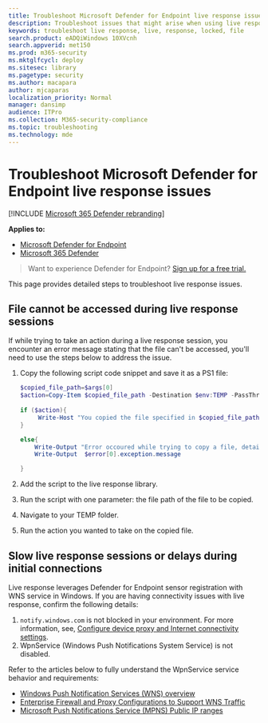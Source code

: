 ```yaml
---
title: Troubleshoot Microsoft Defender for Endpoint live response issues
description: Troubleshoot issues that might arise when using live response in Microsoft Defender for Endpoint
keywords: troubleshoot live response, live, response, locked, file
search.product: eADQiWindows 10XVcnh
search.appverid: met150
ms.prod: m365-security
ms.mktglfcycl: deploy
ms.sitesec: library
ms.pagetype: security
ms.author: macapara
author: mjcaparas
localization_priority: Normal
manager: dansimp
audience: ITPro
ms.collection: M365-security-compliance
ms.topic: troubleshooting
ms.technology: mde
---
```


# Troubleshoot Microsoft Defender for Endpoint live response issues

[!INCLUDE [Microsoft 365 Defender rebranding](../../includes/microsoft-defender.md)]

**Applies to:**
- [Microsoft Defender for Endpoint](https://go.microsoft.com/fwlink/p/?linkid=2154037)
- [Microsoft 365 Defender](https://go.microsoft.com/fwlink/?linkid=2118804)

> Want to experience Defender for Endpoint? [Sign up for a free trial.](https://signup.microsoft.com/create-account/signup?products=7f379fee-c4f9-4278-b0a1-e4c8c2fcdf7e&ru=https://aka.ms/MDEp2OpenTrial?ocid=docs-wdatp-pullalerts-abovefoldlink)

This page provides detailed steps to troubleshoot live response issues.

## File cannot be accessed during live response sessions

If while trying to take an action during a live response session, you encounter an error message stating that the file can't be accessed, you'll need to use the steps below to address the issue.

1. Copy the following script code snippet and save it as a PS1 file:

    ```powershell
    $copied_file_path=$args[0] 
    $action=Copy-Item $copied_file_path -Destination $env:TEMP -PassThru -ErrorAction silentlyContinue
        
    if ($action){
         Write-Host "You copied the file specified in $copied_file_path to $env:TEMP Succesfully"
    }
    
    else{
        Write-Output "Error occoured while trying to copy a file, details:"
        Write-Output  $error[0].exception.message
 
    }
    ```

2. Add the script to the live response library.
3. Run the script with one parameter: the file path of the file to be copied.
4. Navigate to your TEMP folder.
5. Run the action you wanted to take on the copied file.

## Slow live response sessions or delays during initial connections

Live response leverages Defender for Endpoint sensor registration with WNS service in Windows. If you are having connectivity issues with live response, confirm the following details:

1. `notify.windows.com` is not blocked in your environment. For more information, see, [Configure device proxy and Internet connectivity settings](configure-proxy-internet.md#enable-access-to-microsoft-defender-for-endpoint-service-urls-in-the-proxy-server).
2. WpnService (Windows Push Notifications System Service) is not disabled.

Refer to the articles below to fully understand the WpnService service behavior and requirements:

- [Windows Push Notification Services (WNS) overview](/windows/uwp/design/shell/tiles-and-notifications/windows-push-notification-services--wns--overview)
- [Enterprise Firewall and Proxy Configurations to Support WNS Traffic](/windows/uwp/design/shell/tiles-and-notifications/firewall-allowlist-config)
- [Microsoft Push Notifications Service (MPNS) Public IP ranges](https://www.microsoft.com/download/details.aspx?id=44535)
